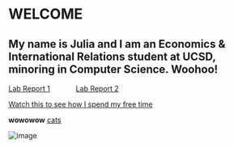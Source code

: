 # **WELCOME**
## My name is Julia and I am an Economics & International Relations student at UCSD, minoring in Computer Science. Woohoo!

[Lab Report 1](https://jupoon.github.io/cse15l-lab-reports/labs/lab1/lab-report-1-week-2) &nbsp; &nbsp; &nbsp; &nbsp; &nbsp; &nbsp; [Lab Report 2](https://jupoon.github.io/cse15l-lab-reports/labs/lab2/lab-report-2)


[Watch this to see how I spend my free time](https://www.youtube.com/watch?v=crfrKqFp0Zg)

**wowowow**
[cats](https://jupoon.github.io/cse15l-lab-reports/cats)

![image](https://user-images.githubusercontent.com/95953310/149252181-83632061-b975-448c-9eff-4e7f9faf00ef.png)

